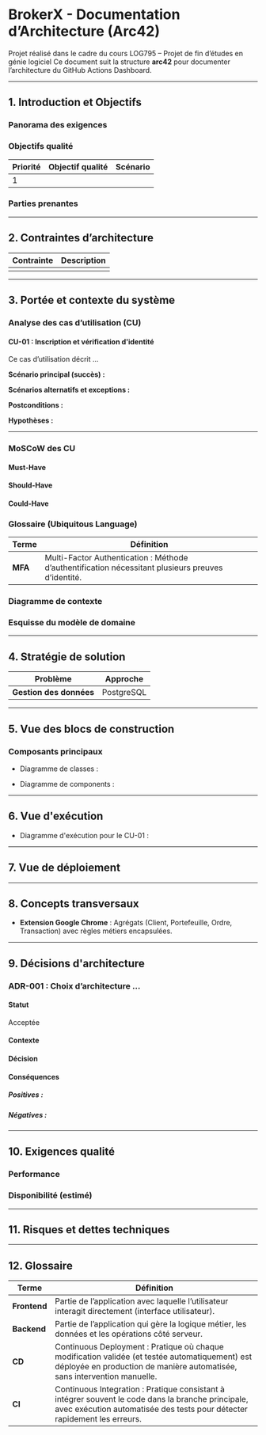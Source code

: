 # BrokerX - Documentation d’Architecture (Arc42)

Projet réalisé dans le cadre du cours LOG795 – Projet de fin d’études en génie logiciel
Ce document suit la structure **arc42** pour documenter l’architecture du GitHub Actions Dashboard.

---

## 1. Introduction et Objectifs

### Panorama des exigences


### Objectifs qualité

| Priorité | Objectif qualité | Scénario |
|----------|------------------|----------|
| 1 |  | |

### Parties prenantes

---

## 2. Contraintes d’architecture

| Contrainte | Description |
|------------|-------------|
|  |  |

---

## 3. Portée et contexte du système

### Analyse des cas d’utilisation (CU)

#### CU-01 : Inscription et vérification d'identité

Ce cas d’utilisation décrit ...

**Scénario principal (succès) :**

**Scénarios alternatifs et exceptions :**

**Postconditions :**

**Hypothèses :**

---

### MoSCoW des CU

#### Must-Have

#### Should-Have

#### Could-Have


### Glossaire (Ubiquitous Language)
| Terme | Définition |
|-------|------------|
| **MFA** | Multi-Factor Authentication : Méthode d’authentification nécessitant plusieurs preuves d’identité. |

### Diagramme de contexte

### Esquisse du modèle de domaine

---

## 4. Stratégie de solution

| Problème | Approche |
|----------|----------|
| **Gestion des données** | PostgreSQL |

---

## 5. Vue des blocs de construction
### Composants principaux

- Diagramme de classes :

- Diagramme de components : 

---

## 6. Vue d'exécution

- Diagramme d'exécution pour le CU-01 :  

---

## 7. Vue de déploiement

---

## 8. Concepts transversaux

- **Extension Google Chrome** : Agrégats (Client, Portefeuille, Ordre, Transaction) avec règles métiers encapsulées.

---

## 9. Décisions d'architecture

### ADR-001 : Choix d’architecture ...

#### Statut
Acceptée

#### Contexte


#### Décision

#### Conséquences
##### Positives :


##### Négatives :

---

## 10. Exigences qualité

### Performance


### Disponibilité (estimé)

---

## 11. Risques et dettes techniques

---

## 12. Glossaire

| Terme | Définition |
|-------|------------|
| **Frontend** | Partie de l’application avec laquelle l’utilisateur interagit directement (interface utilisateur). |
| **Backend** | Partie de l’application qui gère la logique métier, les données et les opérations côté serveur. |
| **CD** | Continuous Deployment : Pratique où chaque modification validée (et testée automatiquement) est déployée en production de manière automatisée, sans intervention manuelle. |
| **CI** | Continuous Integration : Pratique consistant à intégrer souvent le code dans la branche principale, avec exécution automatisée des tests pour détecter rapidement les erreurs. |